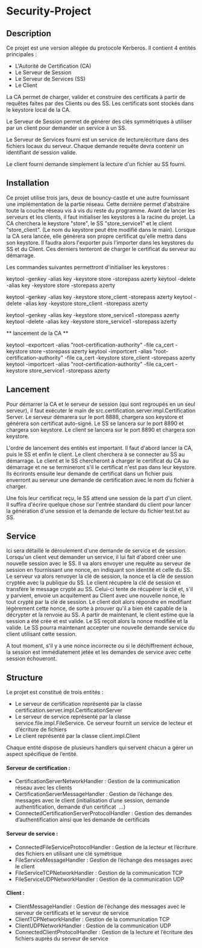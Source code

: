 # Security-Project

## Description

Ce projet est une version allégée du protocole Kerberos.
Il contient 4 entités principales :

* L'Autorité de Certification (CA)
* Le Serveur de Session
* Le Serveur de Services (SS)
* Le Client

La CA permet de charger, valider et construire des certificats à partir de requêtes faites par des Clients ou des SS.
Les certificats sont stockés dans le keystore local de la CA.

Le Serveur de Session permet de générer des clés symmétriques à utiliser par un client pour demander un service à un SS.

Le Serveur de Services fourni est un service de lecture/écriture dans des fichiers locaux du serveur. 
Chaque demande requête devra contenir un identifiant de session valide.

Le client fourni demande simplement la lecture d'un fichier au SS fourni.

## Installation
	
Ce projet utilise trois jars, deux de bouncy-castle et une autre fournissant une implémentation de la partie réseau.
Cette dernière permet d'abstraire toute la couche réseau vis à vis du reste du programme.
Avant de lancer les serveurs et les clients, il faut initialiser les keystores à la racine du projet.
La CA cherchera le keystore "store", le SS "store_service1" et le client "store_client". (Le nom du keystore peut être modifié dans le main).
Lorsque la CA sera lancée, elle génèrera son propre certificat qu'elle mettra dans son keystore.
Il faudra alors l'exporter puis l'importer dans les keystores du SS et du Client. Ces derniers tenteront de charger le certificat
du serveur au démarrage.

Les commandes suivantes permettront d'initialiser les keystores :

keytool -genkey -alias key -keystore store -storepass azerty
keytool -delete -alias key -keystore store -storepass azerty

keytool -genkey -alias key -keystore store_client -storepass azerty
keytool -delete -alias key -keystore store_client -storepass azerty

keytool -genkey -alias key -keystore store_service1 -storepass azerty
keytool -delete -alias key -keystore store_service1 -storepass azerty

** lancement de la CA **

keytool -exportcert -alias "root-certification-authority" -file ca_cert -keystore store -storepass azerty
keytool -importcert -alias "root-certification-authority" -file ca_cert -keystore store_client -storepass azerty
keytool -importcert -alias "root-certification-authority" -file ca_cert -keystore store_service1 -storepass azerty

## Lancement


Pour démarrer la CA et le serveur de session (qui sont regroupés en un seul serveur), il faut exécuter le main de 
src.certification.server.impl.Certification Server.
Le serveur démarera sur le port 8888, chargera son keystore et générera son certificat auto-signé.
Le SS se lancera sur le port 8890 et chargera son keystore.
Le client se lancera sur le port 8890 et chargera son keystore.

L'ordre de lancement des entités est important. Il faut d'abord lancer la CA, puis le SS et enfin le client. Le client cherchera à se connecter au SS au démarrage.
Le client et le SS chercheront à charger le certificat du CA au démarrage et ne se termineront s'il le certificat n'est pas dans leur keystore. 
Ils écrironts ensuite leur demande de certificat dans un fichier puis enverront au serveur une demande de certification avec le nom du fichier à charger.

Une fois leur certificat reçu, le SS attend une session de la part d'un client.
Il suffira d'écrire quelque chose sur l'entrée standard du client pour lancer la génération d'une session et la demande de lecture du fichier test.txt au SS.

## Service

Ici sera détaillé le déroulement d'une demande de service et de session.
Lorsqu'un client veut demander un service, il lui fait d'abord créer une nouvelle session avec le SS.
Il va alors envoyer une requête au serveur de session en fournissant une nonce, en indiquant son identité et celle du SS.
Le serveur va alors renvoyer la clé de session, la nonce et la clé de session cryptée avec la publique du SS.
Le client récupère la clé de session et transfère le message crypté au SS.
Celui-ci tente de récupérer la clé et, s'il y parvient, envoie un acquitement au Client avec une nouvelle nonce, le tout crypté par la clé de session.
Le client doit alors répondre en modifiant légèrement cette nonce, de sorte à prouver qu'il a bien été capable de la décrypter et la renvoie au SS.
A partir de maintenant, le client estime que la session a été crée et est valide.
Le SS reçoit alors la nonce modifiée et la valide.
Le SS pourra maintenant accepter une nouvelle demande service du client utilisant cette session.

A tout moment, s'il y a une nonce incorrecte ou si le déchiffrement échoue, la session est immédiatement jetée et les demandes de service avec cette 
session échoueront.

## Structure

Le projet est constitué de trois entités : 

* Le serveur de certification représenté par la classe certification.server.impl.CertificationServer 
* Le serveur de service représenté par la classe service.file.impl.FileService. Ce serveur fournit un service de lecteur et d’écriture de fichiers  
* Le client représenté par la classe client.impl.Client

Chaque entité dispose de plusieurs handlers qui servent chacun a gérer un aspect spécifique de l’entité.
	
#### Serveur de certification :

* CertificationServerNetworkHandler : Gestion de la communication réseau avec les clients
* CertificationServerMessageHandler : Gestion de l’échange des messages avec le client (initialisation d’une session, demande authentification, demande d’un certificat  …) 
* ConnectedCertificationServerProtocolHandler : Gestion des demandes d’authentification ainsi que les demande de certificats 
	
#### Serveur de service : 

* ConnectedFileServiceProtocolHandler : Gestion de la lecteur et l’écriture des fichiers en utilisant une clé symétrique 
* FileServiceMessageHandler : Gestion de l’échange des messages avec le client 
* FileServiceTCPNetworkHandler : Gestion de la communication TCP 
* FileServiceUDPNetworkHandler : Gestion de la communication UDP 

#### Client : 

* ClientMessageHandler : Gestion de l’échange des messages avec le serveur de certificats et le serveur de service 
* ClientTCPNetworkHandler : Gestion de la communication TCP 
* ClientUDPNetworkHandler : Gestion de la communication UDP 
* ConnectedClientProtocolHandler : Gestion de la lecture et l’écriture des fichiers auprès du serveur de service 